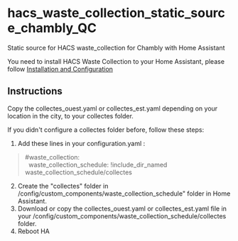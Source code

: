 # hacs_waste_collection_static_source_chambly_QC
Static source for HACS waste_collection for Chambly with Home Assistant

You need to install HACS Waste Collection to your Home Assistant, please follow [Installation and Configuration](https://github.com/mampfes/hacs_waste_collection_schedule?tab=readme-ov-file#installation-and-configuration)

## Instructions

Copy the collectes_ouest.yaml or collectes_est.yaml depending on your location in the city, to your collectes folder.

If you didn't configure a collectes folder before, follow these steps:

1. Add these lines in your configuration.yaml :

> #waste_collection: <BR>
> &nbsp;&nbsp;waste_collection_schedule: !include_dir_named waste_collection_schedule/collectes

2. Create the "collectes" folder in /config/custom_components/waste_collection_schedule" folder in Home Assistant.
3. Download or copy the collectes_ouest.yaml or collectes_est.yaml file in your /config/custom_components/waste_collection_schedule/collectes folder.
4. Reboot HA
